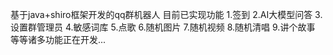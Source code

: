 基于java+shiro框架开发的qq群机器人
目前已实现功能
1.签到
2.AI大模型问答
3.设置群管理员
4.敏感词库
5.点歌
6.随机图片
7.随机视频
8.随机清唱
9.讲个故事
等等诸多功能正在开发...
